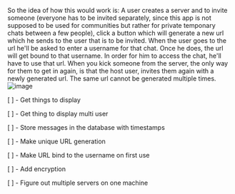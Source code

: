 So the idea of how this would work is:
A user creates a server and to invite someone (everyone has to be invited separately, since this app is not supposed to be used for communities but rather for private temponary chats between a few people), click a button which will generate a new url
which he sends to the user that is to be invited. When the user goes to the url he'll be asked to enter a username for that chat. Once he does, the url will get bound to that username. In order for him to access the chat, he'll have to use that url.
When you kick someone from the server, the only way for them to get in again, is that the host user, invites them again with a newly generated url. The same url cannot be generated multiple times.
![image](https://github.com/user-attachments/assets/25265eed-a2f3-49fa-9fa1-3c7e236689a5)


[ ] - Get things to display

[ ] - Get thing to display multi user

[ ] - Store messages in the database with timestamps

[ ] - Make unique URL generation

[ ] - Make URL bind to the username on first use

[ ] - Add encryption

[ ] - Figure out multiple servers on one machine
